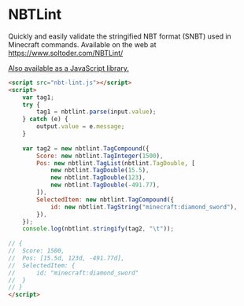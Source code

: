 # NBTLint
Quickly and easily validate the stringified NBT format (SNBT) used in Minecraft commands.
Available on the web at https://www.soltoder.com/NBTLint/

[Also available as a JavaScript library.](https://github.com/AjaxGb/NBTLint/blob/master/docs/nbt-lint.js)

```html
<script src="nbt-lint.js"></script>
<script>
    var tag1;
    try {
        tag1 = nbtlint.parse(input.value);
    } catch (e) {
        output.value = e.message;
    }
    
    var tag2 = new nbtlint.TagCompound({
        Score: new nbtlint.TagInteger(1500),
        Pos: new nbtlint.TagList(nbtlint.TagDouble, [
            new nbtlint.TagDouble(15.5),
            new nbtlint.TagDouble(123),
            new nbtlint.TagDouble(-491.77),
        ]),
        SelectedItem: new nbtlint.TagCompound({
            id: new nbtlint.TagString("minecraft:diamond_sword"),
        }),
    });
    console.log(nbtlint.stringify(tag2, "\t"));
    
// {
// 	Score: 1500,
// 	Pos: [15.5d, 123d, -491.77d],
// 	SelectedItem: {
// 		id: "minecraft:diamond_sword"
// 	}
// }
</script>
```
